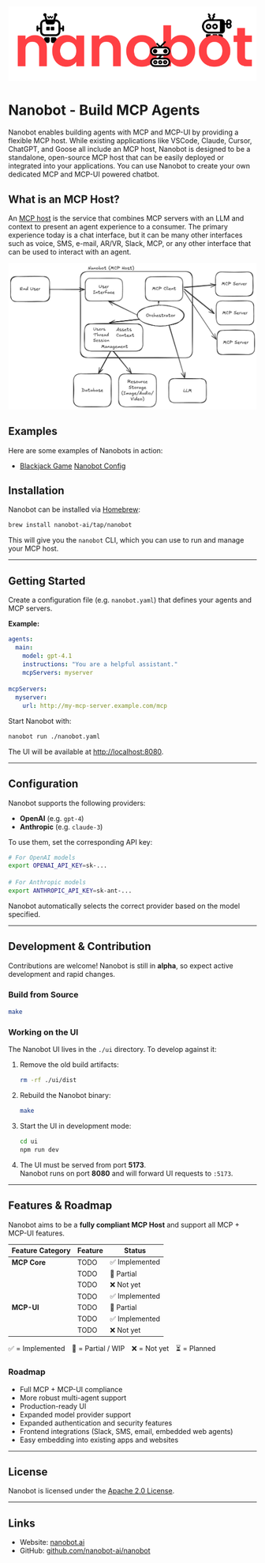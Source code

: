 ![Nanobot](docs/header.svg)

# Nanobot - Build MCP Agents

Nanobot enables building agents with MCP and MCP-UI by providing a flexible MCP host.
While existing applications like VSCode, Claude, Cursor, ChatGPT, and Goose all include an MCP host,
Nanobot is designed to be a standalone, open-source MCP host that can be easily deployed or integrated into
your applications. You can use Nanobot to create your own dedicated MCP and MCP-UI powered chatbot.

## What is an MCP Host?

An [MCP host](https://modelcontextprotocol.io/specification/2025-06-18/architecture/index#host) is
the service that combines MCP servers with an LLM and context to present an agent experience to a
consumer. The primary experience today is a chat interface, but it can be many other interfaces such
as voice, SMS, e-mail, AR/VR, Slack, MCP, or any other interface that can be used to interact with
an agent.

![MCP host](docs/mcp-host.png)

## Examples

Here are some examples of Nanobots in action:
- [Blackjack Game](https://blackjack.nanobot.ai) [Nanobot Config](./examples/blackjack.yaml)

## Installation

Nanobot can be installed via [Homebrew](https://brew.sh/):

```bash
brew install nanobot-ai/tap/nanobot
```

This will give you the `nanobot` CLI, which you can use to run and manage your MCP host.

---

## Getting Started

Create a configuration file (e.g. `nanobot.yaml`) that defines your agents and MCP servers.

**Example:**

```yaml
agents:
  main:
    model: gpt-4.1
    instructions: "You are a helpful assistant."
    mcpServers: myserver

mcpServers:
  myserver:
    url: http://my-mcp-server.example.com/mcp
```

Start Nanobot with:

```bash
nanobot run ./nanobot.yaml
```

The UI will be available at [http://localhost:8080](http://localhost:8080).

---

## Configuration

Nanobot supports the following providers:

- **OpenAI** (e.g. `gpt-4`)
- **Anthropic** (e.g. `claude-3`)

To use them, set the corresponding API key:

```bash
# For OpenAI models
export OPENAI_API_KEY=sk-...

# For Anthropic models
export ANTHROPIC_API_KEY=sk-ant-...
```

Nanobot automatically selects the correct provider based on the model specified.

---

## Development & Contribution

Contributions are welcome! Nanobot is still in **alpha**, so expect active development and rapid changes.

### Build from Source

```bash
make
```

### Working on the UI

The Nanobot UI lives in the `./ui` directory. To develop against it:

1. Remove the old build artifacts:

   ```bash
   rm -rf ./ui/dist
   ```

2. Rebuild the Nanobot binary:

   ```bash
   make
   ```

3. Start the UI in development mode:

   ```bash
   cd ui
   npm run dev
   ```

4. The UI must be served from port **5173**.\
   Nanobot runs on port **8080** and will forward UI requests to `:5173`.

---

## Features & Roadmap

Nanobot aims to be a **fully compliant MCP Host** and support all MCP + MCP-UI features.

| Feature Category           | Feature | Status        |
| -------------------------- |---------| ------------- |
| **MCP Core**               | TODO    | ✅ Implemented |
|                            | TODO    | 🚧 Partial    |
|                            | TODO    | ❌ Not yet     |
|                            | TODO    | ✅ Implemented |
| **MCP-UI**                 | TODO    | 🚧 Partial    |
|                            | TODO    | ✅ Implemented |
|                            | TODO    | ❌ Not yet     |

✅ = Implemented 🚧 = Partial / WIP ❌ = Not yet ⏳ = Planned

### Roadmap

- Full MCP + MCP-UI compliance
- More robust multi-agent support
- Production-ready UI
- Expanded model provider support
- Expanded authentication and security features
- Frontend integrations (Slack, SMS, email, embedded web agents)
- Easy embedding into existing apps and websites

---

## License

Nanobot is licensed under the [Apache 2.0 License](LICENSE).

---

## Links

- Website: [nanobot.ai](https://nanobot.ai)
- GitHub: [github.com/nanobot-ai/nanobot](https://github.com/nanobot-ai/nanobot)
